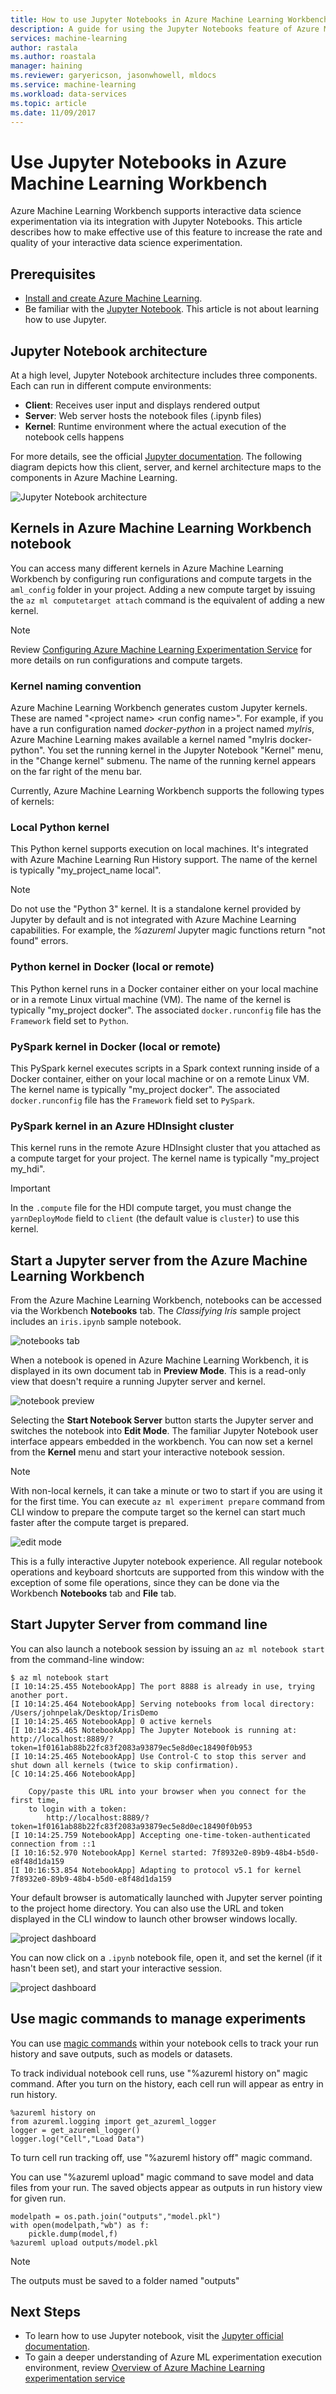 ```yaml
---
title: How to use Jupyter Notebooks in Azure Machine Learning Workbench | Microsoft Docs
description: A guide for using the Jupyter Notebooks feature of Azure Machine Learning Workbench
services: machine-learning
author: rastala
ms.author: roastala
manager: haining
ms.reviewer: garyericson, jasonwhowell, mldocs
ms.service: machine-learning
ms.workload: data-services
ms.topic: article
ms.date: 11/09/2017
---
```

# Use Jupyter Notebooks in Azure Machine Learning Workbench

Azure Machine Learning Workbench supports interactive data science experimentation via its integration with Jupyter Notebooks. This article describes how to make effective use of this feature to increase the rate and quality of your interactive data science experimentation.

## Prerequisites
- [Install and create Azure Machine Learning](quickstart-installation.md).
- Be familiar with the [Jupyter Notebook](http://jupyter.org/). This article is not about learning how to use Jupyter.

## Jupyter Notebook architecture
At a high level, Jupyter Notebook architecture includes three components. Each can run in different compute environments:

- **Client**: Receives user input and displays rendered output
- **Server**: Web server hosts the notebook files (.ipynb files)
- **Kernel**: Runtime environment where the actual execution of the notebook cells happens

For more details, see the official [Jupyter documentation](http://jupyter.readthedocs.io/en/latest/architecture/how_jupyter_ipython_work.html). The following diagram depicts how this client, server, and kernel architecture maps to the components in Azure Machine Learning.

![Jupyter Notebook architecture](media/how-to-use-jupyter-notebooks/how-to-use-jupyter-notebooks-architecture.png)

## Kernels in Azure Machine Learning Workbench notebook
You can access many different kernels in Azure Machine Learning Workbench by configuring run configurations and compute targets in the `aml_config` folder in your project. Adding a new compute target by issuing the `az ml computetarget attach` command is the equivalent of adding a new kernel.

>[!NOTE]
>Review [Configuring Azure Machine Learning Experimentation Service](experimentation-service-configuration.md) for more details on run configurations and compute targets.

### Kernel naming convention
Azure Machine Learning Workbench generates custom Jupyter kernels. These are named "\<project name> \<run config name>". For example, if you have a run configuration named _docker-python_ in a project named _myIris_,  Azure Machine Learning makes available a kernel named "myIris docker-python". You set the running kernel in the Jupyter Notebook "Kernel" menu, in the "Change kernel" submenu. The name of the running kernel appears on the far right of the menu bar.
 
Currently, Azure Machine Learning Workbench supports the following types of kernels:

### Local Python kernel
This Python kernel supports execution on local machines. It's integrated with Azure Machine Learning Run History support. The name of the kernel is typically "my_project_name local".

>[!NOTE]
>Do not use the "Python 3" kernel. It is a standalone kernel provided by Jupyter by default and is not integrated with Azure Machine Learning capabilities. For example, the _%azureml_ Jupyter magic functions return "not found" errors. 

### Python kernel in Docker (local or remote)
This Python kernel runs in a Docker container either on your local machine or in a remote Linux virtual machine (VM). The name of the kernel is typically "my_project docker". The associated `docker.runconfig` file has the `Framework` field set to `Python`.

### PySpark kernel in Docker (local or remote)
This PySpark kernel executes scripts in a Spark context running inside of a Docker container, either on your local machine or on a remote Linux VM. The kernel name is typically "my_project docker". The associated `docker.runconfig` file has the `Framework` field set to `PySpark`.

### PySpark kernel in an Azure HDInsight cluster
This kernel runs in the remote Azure HDInsight cluster that you attached as a compute target for your project. The kernel name is typically "my_project my_hdi". 

>[!IMPORTANT]
>In the `.compute` file for the HDI compute target, you must change the `yarnDeployMode` field to `client` (the default value is `cluster`) to use this kernel. 

## Start a Jupyter server from the Azure Machine Learning Workbench
From the Azure Machine Learning Workbench, notebooks can be accessed via the Workbench  **Notebooks** tab. The _Classifying Iris_ sample project includes an `iris.ipynb` sample notebook.

![notebooks tab](media/how-to-use-jupyter-notebooks/how-to-use-jupyter-notebooks-01.png)

When a notebook is opened in Azure Machine Learning Workbench, it is displayed in its own document tab in **Preview Mode**. This is a read-only view that doesn't require a running Jupyter server and kernel.

![notebook preview](media/how-to-use-jupyter-notebooks/how-to-use-jupyter-notebooks-02.png)

Selecting the **Start Notebook Server** button starts the Jupyter server and switches the notebook into **Edit Mode**. The familiar Jupyter Notebook user interface appears embedded in the workbench. You can now set a kernel from the **Kernel**  menu and start your interactive notebook session. 

>[!NOTE]
>With non-local kernels, it can take a minute or two to start if you are using it for the first time. You can execute `az ml experiment prepare` command from CLI window to prepare the compute target so the kernel can start much faster after the compute target is prepared.

![edit mode](media/how-to-use-jupyter-notebooks/how-to-use-jupyter-notebooks-04.png)

This is a fully interactive Jupyter notebook experience. All regular notebook operations and keyboard shortcuts are supported from this window with the exception of some file operations, since they can be done via the Workbench **Notebooks** tab and **File** tab.

## Start Jupyter Server from command line
You can also launch a notebook session by issuing an `az ml notebook start` from the command-line window:
```
$ az ml notebook start
[I 10:14:25.455 NotebookApp] The port 8888 is already in use, trying another port.
[I 10:14:25.464 NotebookApp] Serving notebooks from local directory: /Users/johnpelak/Desktop/IrisDemo
[I 10:14:25.465 NotebookApp] 0 active kernels 
[I 10:14:25.465 NotebookApp] The Jupyter Notebook is running at: http://localhost:8889/?token=1f0161ab88b22fc83f2083a93879ec5e8d0ec18490f0b953
[I 10:14:25.465 NotebookApp] Use Control-C to stop this server and shut down all kernels (twice to skip confirmation).
[C 10:14:25.466 NotebookApp] 
    
    Copy/paste this URL into your browser when you connect for the first time,
    to login with a token:
        http://localhost:8889/?token=1f0161ab88b22fc83f2083a93879ec5e8d0ec18490f0b953
[I 10:14:25.759 NotebookApp] Accepting one-time-token-authenticated connection from ::1
[I 10:16:52.970 NotebookApp] Kernel started: 7f8932e0-89b9-48b4-b5d0-e8f48d1da159
[I 10:16:53.854 NotebookApp] Adapting to protocol v5.1 for kernel 7f8932e0-89b9-48b4-b5d0-e8f48d1da159
```
Your default browser is automatically launched with Jupyter server pointing to the project home directory. You can also use the URL and token displayed in the CLI window to launch other browser windows locally. 

![project dashboard](media/how-to-use-jupyter-notebooks/how-to-use-jupyter-notebooks-07.png)

You can now click on a `.ipynb` notebook file, open it, and set the kernel (if it hasn't been set), and start your interactive session.

![project dashboard](media/how-to-use-jupyter-notebooks/how-to-use-jupyter-notebooks-08.png)

## Use magic commands to manage experiments

You can use [magic commands](http://ipython.readthedocs.io/en/stable/interactive/magics.html) within your notebook cells to track your run history and save outputs, such as models or datasets.

To track individual notebook cell runs, use "%azureml history on" magic command. After you turn on the history, each cell run will appear as entry in run history.

```
%azureml history on
from azureml.logging import get_azureml_logger
logger = get_azureml_logger()
logger.log("Cell","Load Data")
```

To turn cell run tracking off, use "%azureml history off" magic command.

You can use "%azureml upload" magic command to save model and data files from your run. The saved objects appear as outputs in run history view for given run.

```
modelpath = os.path.join("outputs","model.pkl")
with open(modelpath,"wb") as f:
    pickle.dump(model,f)
%azureml upload outputs/model.pkl
```

>[!NOTE]
>The outputs must be saved to a folder named "outputs"

## Next Steps
- To learn how to use Jupyter notebook, visit the [Jupyter official documentation](http://jupyter-notebook.readthedocs.io/en/latest/).    
- To gain a deeper understanding of Azure ML experimentation execution environment, review [Overview of Azure Machine Learning experimentation service](experimentation-service-configuration.md)

